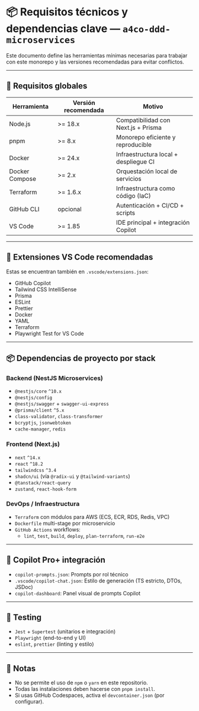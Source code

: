 # 📦 Requisitos técnicos y dependencias clave — `a4co-ddd-microservices`

Este documento define las herramientas mínimas necesarias para trabajar con este monorepo y las versiones recomendadas para evitar conflictos.

---

## 🧱 Requisitos globales

| Herramienta       | Versión recomendada | Motivo                                |
|-------------------|---------------------|----------------------------------------|
| Node.js           | >= 18.x             | Compatibilidad con Next.js + Prisma   |
| pnpm              | >= 8.x              | Monorepo eficiente y reproducible      |
| Docker            | >= 24.x             | Infraestructura local + despliegue CI  |
| Docker Compose    | >= 2.x              | Orquestación local de servicios        |
| Terraform         | >= 1.6.x            | Infraestructura como código (IaC)      |
| GitHub CLI        | opcional            | Autenticación + CI/CD + scripts        |
| VS Code           | >= 1.85              | IDE principal + integración Copilot    |

---

## 🔧 Extensiones VS Code recomendadas

Estas se encuentran también en `.vscode/extensions.json`:

- GitHub Copilot
- Tailwind CSS IntelliSense
- Prisma
- ESLint
- Prettier
- Docker
- YAML
- Terraform
- Playwright Test for VS Code

---

## 📦 Dependencias de proyecto por stack

### Backend (NestJS Microservices)

- `@nestjs/core` `^10.x`
- `@nestjs/config`
- `@nestjs/swagger` + `swagger-ui-express`
- `@prisma/client` `^5.x`
- `class-validator`, `class-transformer`
- `bcryptjs`, `jsonwebtoken`
- `cache-manager`, `redis`

### Frontend (Next.js)

- `next` `^14.x`
- `react` `^18.2`
- `tailwindcss` `^3.4`
- `shadcn/ui` (vía `@radix-ui` y `@tailwind-variants`)
- `@tanstack/react-query`
- `zustand`, `react-hook-form`

### DevOps / Infraestructura

- `Terraform` con módulos para AWS (ECS, ECR, RDS, Redis, VPC)
- `Dockerfile` multi-stage por microservicio
- `GitHub Actions` workflows:
  - `lint`, `test`, `build`, `deploy`, `plan-terraform`, `run-e2e`

---

## 🤖 Copilot Pro+ integración

- `copilot-prompts.json`: Prompts por rol técnico
- `.vscode/copilot-chat.json`: Estilo de generación (TS estricto, DTOs, JSDoc)
- `copilot-dashboard`: Panel visual de prompts Copilot

---

## 🧪 Testing

- `Jest` + `Supertest` (unitarios e integración)
- `Playwright` (end-to-end y UI)
- `eslint`, `prettier` (linting y estilo)

---

## 📝 Notas

- No se permite el uso de `npm` o `yarn` en este repositorio.
- Todas las instalaciones deben hacerse con `pnpm install`.
- Si usas GitHub Codespaces, activa el `devcontainer.json` (por configurar).

